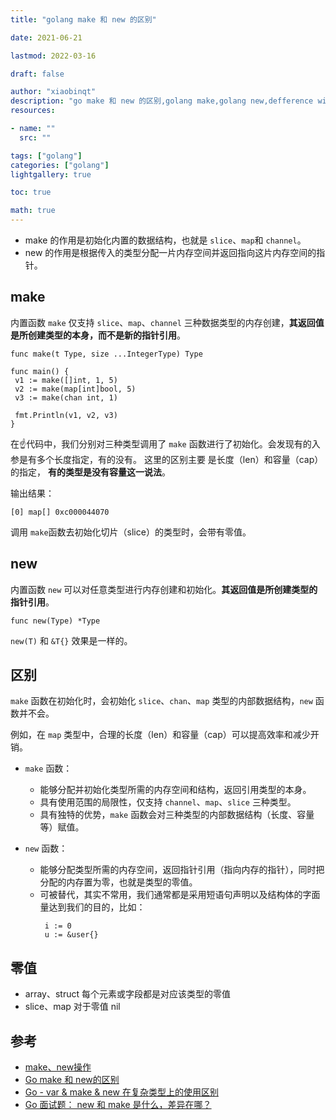 ```yaml
---
title: "golang make 和 new 的区别"

date: 2021-06-21

lastmod: 2022-03-16

draft: false

author: "xiaobinqt"
description: "go make 和 new 的区别,golang make,golang new,defference with golang make and new"
resources:

- name: ""
  src: ""

tags: ["golang"]
categories: ["golang"]
lightgallery: true

toc: true

math: true
---
```


+ make 的作用是初始化内置的数据结构，也就是 `slice`、`map`和 `channel`。
+ new 的作用是根据传入的类型分配一片内存空间并返回指向这片内存空间的指针。

## make

内置函数 `make` 仅支持 `slice`、`map`、`channel` 三种数据类型的内存创建，**其返回值是所创建类型的本身，而不是新的指针引用**。

```
func make(t Type, size ...IntegerType) Type
```

```
func main() {
 v1 := make([]int, 1, 5)
 v2 := make(map[int]bool, 5)
 v3 := make(chan int, 1)
    
 fmt.Println(v1, v2, v3)
}
```

在:point_up:代码中，我们分别对三种类型调用了 `make` 函数进行了初始化。会发现有的入参是有多个长度指定，有的没有。 这里的区别主要 是长度（len）和容量（cap）的指定，
**有的类型是没有容量这一说法**。

输出结果：

```
[0] map[] 0xc000044070
```

调用 `make`函数去初始化切片（slice）的类型时，会带有零值。

## new

内置函数 `new` 可以对任意类型进行内存创建和初始化。**其返回值是所创建类型的指针引用**。

```
func new(Type) *Type
```

`new(T)` 和 `&T{}` 效果是一样的。

## 区别

`make` 函数在初始化时，会初始化 `slice`、`chan`、`map` 类型的内部数据结构，`new` 函数并不会。

例如，在 `map` 类型中，合理的长度（len）和容量（cap）可以提高效率和减少开销。

+ `make` 函数：
    + 能够分配并初始化类型所需的内存空间和结构，返回引用类型的本身。
    + 具有使用范围的局限性，仅支持 `channel`、`map`、`slice` 三种类型。
    + 具有独特的优势，`make` 函数会对三种类型的内部数据结构（长度、容量等）赋值。

+ `new` 函数：
    + 能够分配类型所需的内存空间，返回指针引用（指向内存的指针），同时把分配的内存置为零，也就是类型的零值。
    + 可被替代，其实不常用，我们通常都是采用短语句声明以及结构体的字面量达到我们的目的，比如：
      ```
       i := 0
       u := &user{}
      ```

## 零值

+ array、struct 每个元素或字段都是对应该类型的零值
+ slice、map 对于零值 nil

## 参考

+ [make、new操作](https://github.com/astaxie/build-web-application-with-golang/blob/master/zh/02.2.md#makenew%E6%93%8D%E4%BD%9C)
+ [Go make 和 new的区别](https://www.cnblogs.com/vincenshen/p/9356974.html)
+ [Go - var & make & new 在复杂类型上的使用区别](https://dryyun.com/2019/05/30/go-new-make-use/)
+ [Go 面试题： new 和 make 是什么，差异在哪？](https://mp.weixin.qq.com/s?__biz=MzUxMDI4MDc1NA==&mid=2247487140&idx=1&sn=36d12263308fd24c32e9f5327e73ba21)

